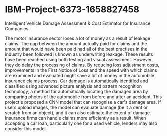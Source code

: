 # IBM-Project-6373-1658827458
Intelligent Vehicle Damage Assessment &amp; Cost Estimator for Insurance Companies


The motor insurance sector loses a lot of money as a result of leakage claims. The gap between the amount actually paid for claims and the amount that would have been paid had all of the best practises in the industry been followed is known as underwriting leakage. These results have been reached using both testing and visual assessment. However, they do delay the processing of claims. By reducing loss adjustment costs, improvements in the First Notice of Loss and the speed with which claims are examined and evaluated might save a lot of money in the automobile insurance claims process. Car damage is automatically identified and classified using advanced picture analysis and pattern recognition technology, a method for automatically locating the damaged area by comparing photos of the automobile from before and after an accident. This project's proposed a CNN model that can recognise a car's damage area. If users upload images, the model can evaluate damage (be it a dent or scratch from an object), and it can also estimate the extent of damage. Insurance firms can handle claims more efficiently as a result. When accepting a car loan, particularly one for a used vehicle, lenders may also consider this model.
